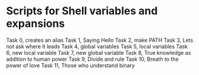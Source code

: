 # Scripts for Shell variables and expansions
Task 0, creates an alias
Task 1, Saying Hello
Task 2, make PATH
Task 3, Lets not ask where it leads
Task 4, global variables
Task 5, local variables
Task 6, new local variable
Task 7, new global variable
Task 8, True knowledge as addition to human power
Task 9, Divide and rule
Task 10, Breath to the power of love
Task 11, Those who understand binary

